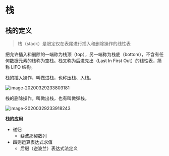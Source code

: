 # 栈

## 栈的定义

> 栈（stack）是限定仅在表尾进行插入和删除操作的线性表

把允许插入和删除的一端称为栈顶（top），另一端称为栈底（bottom），不含有任何数据元素的栈称为空栈。栈又称为后进先出（Last In First Out）的线性表，简称 LIFO 结构。

栈的插入操作，叫做进栈，也称压栈、入栈。

![image-20200329233803181](D:\superz\BigData-A-Question\数据结构与算法\栈\images\image-20200329233803181.png)

栈的删除操作，叫做出栈，也有叫做弹栈。

![image-20200329233918243](D:\superz\BigData-A-Question\数据结构与算法\栈\images\image-20200329233918243.png)

**栈的应用**

- 递归
  - 斐波那契数列
- 四则运算表达式求值
  - 后缀（逆波兰）表达式法定义
